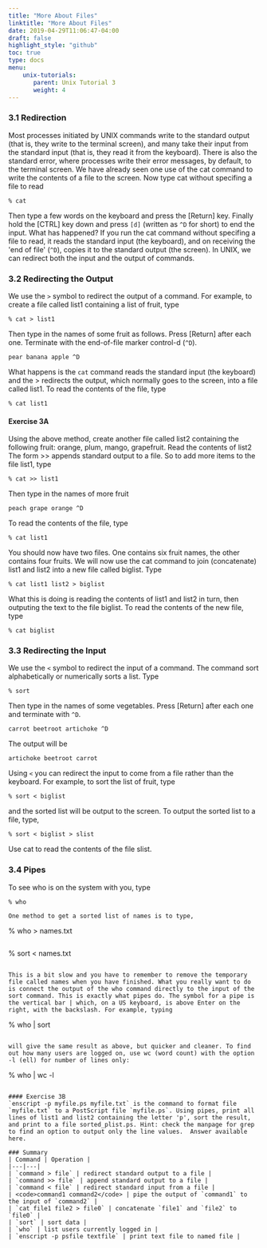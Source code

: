 ```yaml
---
title: "More About Files"
linktitle: "More About Files"
date: 2019-04-29T11:06:47-04:00
draft: false
highlight_style: "github"
toc: true
type: docs
menu:
    unix-tutorials:
       parent: Unix Tutorial 3
       weight: 4
---
```



### 3.1 Redirection

Most processes initiated by UNIX commands write to the standard output (that is, they write to the terminal screen), and many take their input from the standard input (that is, they read it from the keyboard). There is also the standard error, where processes write their error messages, by default, to the terminal screen. We have already seen one use of the cat command to write the contents of a file to the screen. Now type cat without specifing a file to read

```
% cat
```

Then type a few words on the keyboard and press the [Return] key. Finally hold the [CTRL] key down and press `[d]` (written as `^D` for short) to end the input. What has happened? If you run the cat command without specifing a file to read, it reads the standard input (the keyboard), and on receiving the 'end of file' (`^D`), copies it to the standard output (the screen). In UNIX, we can redirect both the input and the output of commands.

### 3.2 Redirecting the Output

We use the `>` symbol to redirect the output of a command. For example, to create a file called list1 containing a list of fruit, type

```
% cat > list1
```

Then type in the names of some fruit as follows. Press [Return] after each one. Terminate with the end-of-file marker control-d (`^D`).

```
pear banana apple ^D
```

What happens is the `cat` command reads the standard input (the keyboard) and the > redirects the output, which normally goes to the screen, into a file called list1. To read the contents of the file, type

```
% cat list1
```

#### Exercise 3A
Using the above method, create another file called list2 containing the following fruit: orange, plum, mango, grapefruit. Read the contents of list2 The form >> appends standard output to a file. So to add more items to the file list1, type

```
% cat >> list1
```

Then type in the names of more fruit

```
peach grape orange ^D
```

To read the contents of the file, type

```
% cat list1
```

You should now have two files. One contains six fruit names, the other contains four fruits. We will now use the cat command to join (concatenate) list1 and list2 into a new file called biglist. Type

```
% cat list1 list2 > biglist
```

What this is doing is reading the contents of list1 and list2 in turn, then outputing the text to the file biglist. To read the contents of the new file, type

```
% cat biglist
```

### 3.3 Redirecting the Input

We use the `<` symbol to redirect the input of a command. The command sort alphabetically or numerically sorts a list. Type

```
% sort
```

Then type in the names of some vegetables. Press [Return] after each one and terminate with `^D`.

```
carrot beetroot artichoke ^D
```

The output will be

```
artichoke beetroot carrot
```

Using `<` you can redirect the input to come from a file rather than the keyboard. For example, to sort the list of fruit, type

```
% sort < biglist
```

and the sorted list will be output to the screen. To output the sorted list to a file, type,

```
% sort < biglist > slist
```

Use cat to read the contents of the file slist.

### 3.4 Pipes
To see who is on the system with you, type

```
% who
```
```
One method to get a sorted list of names is to type,

```
% who > names.txt
```

```
% sort < names.txt
```

This is a bit slow and you have to remember to remove the temporary file called names when you have finished. What you really want to do is connect the output of the who command directly to the input of the sort command. This is exactly what pipes do. The symbol for a pipe is the vertical bar | which, on a US keyboard, is above Enter on the right, with the backslash. For example, typing

```
% who | sort
```

will give the same result as above, but quicker and cleaner. To find out how many users are logged on, use wc (word count) with the option -l (ell) for number of lines only:

```
% who | wc -l
```

#### Exercise 3B
`enscript -p myfile.ps myfile.txt` is the command to format file `myfile.txt` to a PostScript file `myfile.ps`. Using pipes, print all lines of list1 and list2 containing the letter 'p', sort the result, and print to a file sorted_plist.ps. Hint: check the manpage for grep to find an option to output only the line values.  Answer available here.

### Summary
| Command | Operation |
|---|---|
| `command > file` | redirect standard output to a file |
| `command >> file` | append standard output to a file |
| `command < file` | redirect standard input from a file |
| <code>command1 command2</code> | pipe the output of `command1` to the input of `command2` |
| `cat file1 file2 > file0` | concatenate `file1` and `file2` to `file0` |
| `sort` | sort data |
| `who` | list users currently logged in |
| `enscript -p psfile textfile` | print text file to named file |


